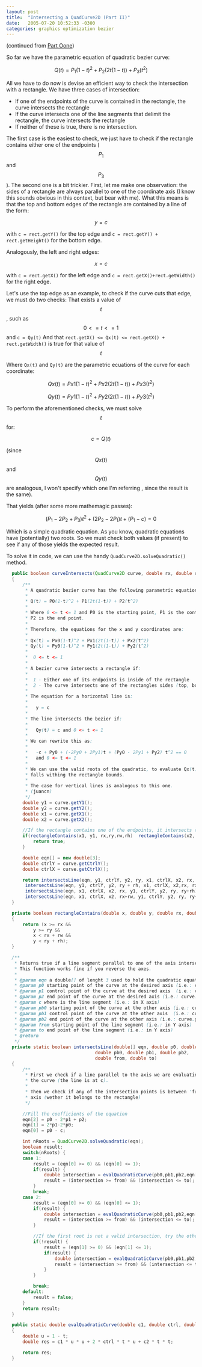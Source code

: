 ```yaml
---
layout: post
title:  "Intersecting a QuadCurve2D (Part II)"
date:   2005-07-20 10:52:33 -0300
categories: graphics optimization bezier
---
```

(continued from [Part Oone](/2005/07/06/intersecting-quadcurve2d-part-i.html))

So far we have the parametric equation of quadratic bezier curve:

$$Q(t) = P_1 (1 - t)^2 + P_2 (2t(1-t)) + P_3 (t^2)$$

All we have to do now is devise an efficient way to check the intersection with a rectangle. We have three cases of intersection:

 - If one of the endpoints of the curve is contained in the rectangle, the curve intersects the rectangle
 - If the curve intersects one of the line segments that delimit the rectangle, the curve intersects the rectangle
 - If neither of these is true, there is no intersection.

The first case is the easiest to check, we just have to check if the rectangle contains either one of the endpoints ($$P_1$$ and $$P_3$$).
The second one is a bit trickier. First, let me make one observation: the sides of a rectangle are always parallel to one of the coordinate axis (I know this sounds obvious in this context, but bear with me).
What this means is that the top and bottom edges of the rectangle are contained by a line of the form:

$$y = c$$

with `c = rect.getY()` for the top edge and `c = rect.getY() + rect.getHeight()` for the bottom edge.

Analogously, the left and right edges:

$$x = c$$

with `c = rect.getX()` for the left edge and `c = rect.getX()+rect.getWidth()` for the right edge.

Let's use the top edge as an example, to check if the curve cuts that edge, we must do two checks:
That exists a value of $$t$$, such as $$0 <= t <= 1$$ and `c = Qy(t)`
And that `rect.getX() <= Qx(t) <= rect.getX() + rect.getWidth()` is true for that value of $$t$$

Where `Qx(t)` and `Qy(t)` are the parametric ecuations of the curve for each coordinate:

$$Qx(t) = Px1 (1 - t)^2 + Px2 (2t(1-t)) + Px3 (t^2)$$

$$Qy(t) = Py1 (1 - t)^2 + Py2 (2t(1-t)) + Py3 (t^2)$$

To perform the aforementioned checks, we must solve $$t$$ for:

$$c = Q(t)$$

(since $$Qx(t)$$ and $$Qy(t)$$ are analogous, I won't specify which one I'm referring , since the result is the same).

That yields (after some more mathemagic passes):

$$(P_1 - 2 P_2 + P_3)t^2 + (2 P_2-2 P_1) t + (P_1 - c) = 0$$

Which is a simple quadratic equation. As you know, quadratic equations have (potentially) two roots. So we must check both values (if present) to see if any of those yields the expected result.

To solve it in code, we can use the handy `QuadCurve2D.solveQuadratic()` method.

```java
  public boolean curveIntersects(QuadCurve2D curve, double rx, double ry, double rw, double rh)
  {
      /**
       * A quadratic bezier curve has the following parametric equation:
       *
       * Q(t) = P0(1-t)^2 + P1(2t(1-t)) + P2(t^2)
       *
       * Where 0 <= t <= 1 and P0 is the starting point, P1 is the control point and
       * P2 is the end point.
       *
       * Therefore, the equations for the x and y coordinates are:
       *
       * Qx(t) = Px0(1-t)^2 + Px1(2t(1-t)) + Px2(t^2)
       * Qy(t) = Py0(1-t)^2 + Py1(2t(1-t)) + Py2(t^2)
       *
       *  0 <= t <= 1
       *
       * A bezier curve intersects a rectangle if:
       *
       *  1 - Either one of its endpoints is inside of the rectangle
       *  2 - The curve intersects one of the rectangles sides (top, bottom, left or right)
       *
       * The equation for a horizontal line is:
       *
       *   y = c
       *
       * The line intersects the bezier if:
       *
       *   Qy(t) = c and 0 <= t <= 1
       *
       * We can rewrite this as:
       *
       *   -c + Py0 + (-2Py0 + 2Py1)t + (Py0 - 2Py1 + Py2) t^2 == 0
       *   and 0 <= t <= 1
       *
       * We can use the valid roots of the quadratic, to evaluate Qx(t), and see if the value
       * falls withing the rectangle bounds.
       *
       * The case for vertical lines is analogous to this one.
       * (juancn)
       */
      double y1 = curve.getY1();
      double y2 = curve.getY2();
      double x1 = curve.getX1();
      double x2 = curve.getX2();

      //If the rectangle contains one of the endpoints, it intersects the curve
      if(rectangleContains(x1, y1, rx,ry,rw,rh)  rectangleContains(x2, y2,rx,ry,rw,rh)) {
          return true;
      }

      double eqn[] = new double[3];
      double ctrlY = curve.getCtrlY();
      double ctrlX = curve.getCtrlX();

      return intersectsLine(eqn, y1, ctrlY, y2, ry, x1, ctrlX, x2, rx, rx+rw) //Top
       intersectsLine(eqn, y1, ctrlY, y2, ry + rh, x1, ctrlX, x2,rx, rx+rw) //Bottom
       intersectsLine(eqn, x1, ctrlX, x2, rx, y1, ctrlY, y2, ry, ry+rh) //Left
       intersectsLine(eqn, x1, ctrlX, x2, rx+rw, y1, ctrlY, y2, ry, ry+rh); //Right
  }

  private boolean rectangleContains(double x, double y, double rx, double ry, double rw, double rh)
  {
      return (x >= rx &&
          y >= ry &&
          x < rx + rw &&
          y < ry + rh);
  }

  /**
   * Returns true if a line segment parallel to one of the axis intersects the specified curve.
   * This function works fine if you reverse the axes.
   *
   * @param eqn a double[] of lenght 3 used to hold the quadratic equation coeficients
   * @param p0 starting point of the curve at the desired axis (i.e.: curve.getX1())
   * @param p1 control point of the curve at the desired axis  (i.e.: curve.getCtrlX())
   * @param p2 end point of the curve at the desired axis (i.e.: curve.getX2())
   * @param c where is the line segment (i.e.: in X axis)
   * @param pb0 starting point of the curve at the other axis (i.e.: curve.getY1())
   * @param pb1 control point of the curve at the other axis  (i.e.: curve.getCtrlY())
   * @param pb2 end point of the curve at the other axis (i.e.: curve.getY2())
   * @param from starting point of the line segment (i.e.: in Y axis)
   * @param to end point of the line segment (i.e.: in Y axis)
   * @return
   */
  private static boolean intersectsLine(double[] eqn, double p0, double p1, double p2, double c,
                                 double pb0, double pb1, double pb2,
                                 double from, double to)
  {
      /**
       * First we check if a line parallel to the axis we are evaluating intersects
       * the curve (the line is at c).
       *
       * Then we check if any of the intersection points is between 'from' and 'to' in the other
       * axis (wether it belongs to the rectangle)
       */

      //Fill the coefficients of the equation
      eqn[2] = p0 - 2*p1 + p2;
      eqn[1] = 2*p1-2*p0;
      eqn[0] = p0 - c;

      int nRoots = QuadCurve2D.solveQuadratic(eqn);
      boolean result;
      switch(nRoots) {
      case 1:
          result = (eqn[0] >= 0) && (eqn[0] <= 1);
          if(result) {
              double intersection = evalQuadraticCurve(pb0,pb1,pb2,eqn[0]);
              result = (intersection >= from) && (intersection <= to);
          }
          break;
      case 2:
          result = (eqn[0] >= 0) && (eqn[0] <= 1);
          if(result) {
              double intersection = evalQuadraticCurve(pb0,pb1,pb2,eqn[0]);
              result = (intersection >= from) && (intersection <= to);
          }

          //If the first root is not a valid intersection, try the other one
          if(!result) {
              result = (eqn[1] >= 0) && (eqn[1] <= 1);
              if(result) {
                  double intersection = evalQuadraticCurve(pb0,pb1,pb2,eqn[1]);
                  result = (intersection >= from) && (intersection <= to);
              }
          }

          break;
      default:
          result = false;
      }
      return result;
  }

  public static double evalQuadraticCurve(double c1, double ctrl, double c2, double t)
  {
      double u = 1 - t;
      double res = c1 * u * u + 2 * ctrl * t * u + c2 * t * t;

      return res;
  }
```